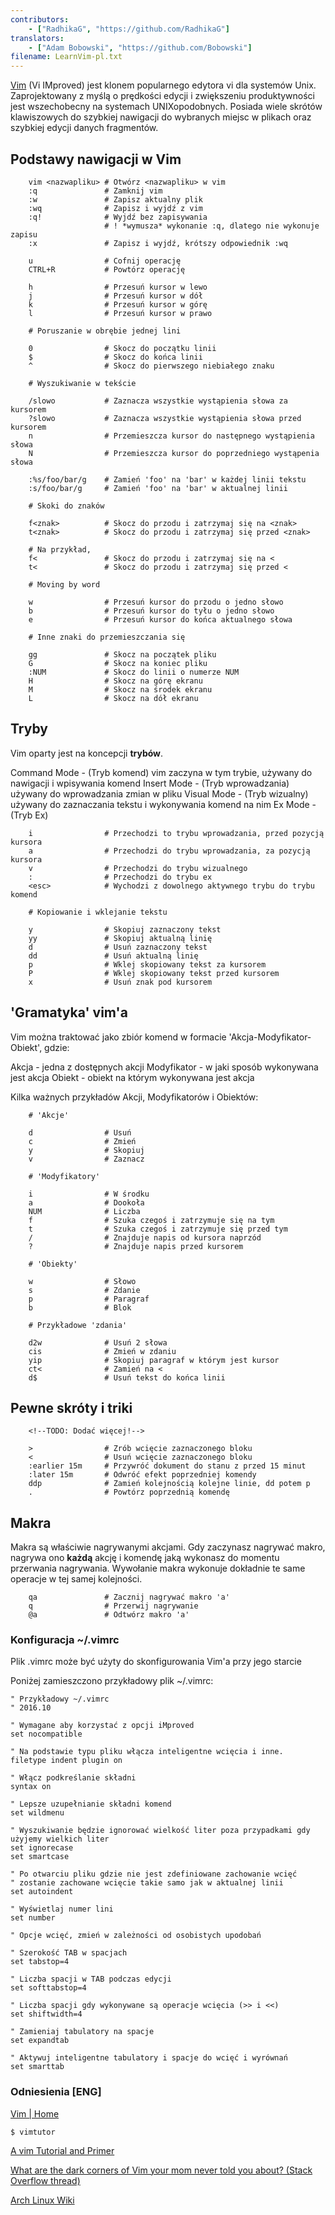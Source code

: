 ```yaml
---
contributors:
    - ["RadhikaG", "https://github.com/RadhikaG"]
translators:
    - ["Adam Bobowski", "https://github.com/Bobowski"]
filename: LearnVim-pl.txt
---
```



[Vim](http://www.vim.org)
(Vi IMproved) jest klonem popularnego edytora vi dla systemów Unix.
Zaprojektowany z myślą o prędkości edycji i zwiększeniu produktywności jest
wszechobecny na systemach UNIXopodobnych. Posiada wiele skrótów klawiszowych
do szybkiej nawigacji do wybranych miejsc w plikach oraz szybkiej edycji
danych fragmentów.

## Podstawy nawigacji w Vim

```
    vim <nazwapliku> # Otwórz <nazwapliku> w vim
    :q               # Zamknij vim
    :w               # Zapisz aktualny plik
    :wq              # Zapisz i wyjdź z vim
    :q!              # Wyjdź bez zapisywania
                     # ! *wymusza* wykonanie :q, dlatego nie wykonuje zapisu
    :x               # Zapisz i wyjdź, krótszy odpowiednik :wq

    u                # Cofnij operację
    CTRL+R           # Powtórz operację

    h                # Przesuń kursor w lewo
    j                # Przesuń kursor w dół
    k                # Przesuń kursor w górę
    l                # Przesuń kursor w prawo

    # Poruszanie w obrębie jednej lini

    0                # Skocz do początku linii
    $                # Skocz do końca linii
    ^                # Skocz do pierwszego niebiałego znaku

    # Wyszukiwanie w tekście

    /slowo           # Zaznacza wszystkie wystąpienia słowa za kursorem
    ?slowo           # Zaznacza wszystkie wystąpienia słowa przed kursorem
    n                # Przemieszcza kursor do następnego wystąpienia słowa
    N                # Przemieszcza kursor do poprzedniego wystąpenia słowa

    :%s/foo/bar/g    # Zamień 'foo' na 'bar' w każdej linii tekstu
    :s/foo/bar/g     # Zamień 'foo' na 'bar' w aktualnej linii

    # Skoki do znaków

    f<znak>          # Skocz do przodu i zatrzymaj się na <znak>
    t<znak>          # Skocz do przodu i zatrzymaj się przed <znak>

    # Na przykład,
    f<               # Skocz do przodu i zatrzymaj się na <
    t<               # Skocz do przodu i zatrzymaj się przed <

    # Moving by word

    w                # Przesuń kursor do przodu o jedno słowo
    b                # Przesuń kursor do tyłu o jedno słowo
    e                # Przesuń kursor do końca aktualnego słowa

    # Inne znaki do przemieszczania się

    gg               # Skocz na początek pliku
    G                # Skocz na koniec pliku
    :NUM             # Skocz do linii o numerze NUM
    H                # Skocz na górę ekranu
    M                # Skocz na środek ekranu
    L                # Skocz na dół ekranu
```

## Tryby

Vim oparty jest na koncepcji **trybów**.

Command Mode - (Tryb komend) vim zaczyna w tym trybie, używany do nawigacji i wpisywania komend
Insert Mode  - (Tryb wprowadzania) używany do wprowadzania zmian w pliku
Visual Mode  - (Tryb wizualny) używany do zaznaczania tekstu i wykonywania komend na nim
Ex Mode      - (Tryb Ex)

```
    i                # Przechodzi to trybu wprowadzania, przed pozycją kursora
    a                # Przechodzi do trybu wprowadzania, za pozycją kursora
    v                # Przechodzi do trybu wizualnego
    :                # Przechodzi do trybu ex
    <esc>            # Wychodzi z dowolnego aktywnego trybu do trybu komend

    # Kopiowanie i wklejanie tekstu

    y                # Skopiuj zaznaczony tekst
    yy               # Skopiuj aktualną linię
    d                # Usuń zaznaczony tekst
    dd               # Usuń aktualną linię
    p                # Wklej skopiowany tekst za kursorem
    P                # Wklej skopiowany tekst przed kursorem
    x                # Usuń znak pod kursorem
```

## 'Gramatyka' vim'a

Vim można traktować jako zbiór komend w formacie 'Akcja-Modyfikator-Obiekt', gdzie:

Akcja       - jedna z dostępnych akcji
Modyfikator - w jaki sposób wykonywana jest akcja
Obiekt      - obiekt na którym wykonywana jest akcja

Kilka ważnych przykładów Akcji, Modyfikatorów i Obiektów:

```
    # 'Akcje'

    d                # Usuń
    c                # Zmień
    y                # Skopiuj
    v                # Zaznacz

    # 'Modyfikatory'

    i                # W środku
    a                # Dookoła
    NUM              # Liczba
    f                # Szuka czegoś i zatrzymuje się na tym
    t                # Szuka czegoś i zatrzymuje się przed tym
    /                # Znajduje napis od kursora naprzód
    ?                # Znajduje napis przed kursorem

    # 'Obiekty'

    w                # Słowo
    s                # Zdanie
    p                # Paragraf
    b                # Blok

    # Przykładowe 'zdania'

    d2w              # Usuń 2 słowa
    cis              # Zmień w zdaniu
    yip              # Skopiuj paragraf w którym jest kursor
    ct<              # Zamień na <
    d$               # Usuń tekst do końca linii
```

## Pewne skróty i triki

        <!--TODO: Dodać więcej!-->
```
    >                # Zrób wcięcie zaznaczonego bloku
    <                # Usuń wcięcie zaznaczonego bloku
    :earlier 15m     # Przywróć dokument do stanu z przed 15 minut
    :later 15m       # Odwróć efekt poprzedniej komendy
    ddp              # Zamień kolejnością kolejne linie, dd potem p
    .                # Powtórz poprzednią komendę
```

## Makra

Makra są właściwie nagrywanymi akcjami. Gdy zaczynasz nagrywać makro, nagrywa ono
**każdą** akcję i komendę jaką wykonasz do momentu przerwania nagrywania.
Wywołanie makra wykonuje dokładnie te same operacje w tej samej kolejności.

```
    qa               # Zacznij nagrywać makro 'a'
    q                # Przerwij nagrywanie
    @a               # Odtwórz makro 'a'
```

### Konfiguracja ~/.vimrc

Plik .vimrc może być użyty do skonfigurowania Vim'a przy jego starcie

Poniżej zamieszczono przykładowy plik ~/.vimrc:

```vim
" Przykładowy ~/.vimrc
" 2016.10

" Wymagane aby korzystać z opcji iMproved
set nocompatible

" Na podstawie typu pliku włącza inteligentne wcięcia i inne.
filetype indent plugin on

" Włącz podkreślanie składni
syntax on

" Lepsze uzupełnianie składni komend
set wildmenu

" Wyszukiwanie będzie ignorować wielkość liter poza przypadkami gdy użyjemy wielkich liter
set ignorecase
set smartcase

" Po otwarciu pliku gdzie nie jest zdefiniowane zachowanie wcięć
" zostanie zachowane wcięcie takie samo jak w aktualnej linii
set autoindent

" Wyświetlaj numer lini
set number

" Opcje wcięć, zmień w zależności od osobistych upodobań

" Szerokość TAB w spacjach
set tabstop=4

" Liczba spacji w TAB podczas edycji
set softtabstop=4

" Liczba spacji gdy wykonywane są operacje wcięcia (>> i <<)
set shiftwidth=4

" Zamieniaj tabulatory na spacje
set expandtab

" Aktywuj inteligentne tabulatory i spacje do wcięć i wyrównań
set smarttab
```

### Odniesienia [ENG]

[Vim | Home](http://www.vim.org/index.php)

`$ vimtutor`

[A vim Tutorial and Primer](https://danielmiessler.com/study/vim/)

[What are the dark corners of Vim your mom never told you about? (Stack Overflow thread)](http://stackoverflow.com/questions/726894/what-are-the-dark-corners-of-vim-your-mom-never-told-you-about)

[Arch Linux Wiki](https://wiki.archlinux.org/index.php/Vim)
